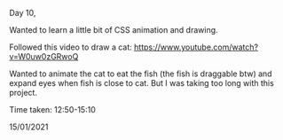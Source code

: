 Day 10,

Wanted to learn a little bit of CSS animation and drawing.

Followed this video to draw a cat: https://www.youtube.com/watch?v=W0uw0zGRwoQ

Wanted to animate the cat to eat the fish (the fish is draggable btw) and expand eyes when fish is close to cat. But I was taking too long with this project.

Time taken: 12:50-15:10

15/01/2021